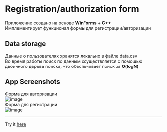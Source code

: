 # Registration/authorization form
Приложение создано на основе **WinForms** + **С++**\
Имплементирует функционал формы для регистрации/авторизации
## Data storage
Данные о пользователях хранятся локально в файле data.csv\
Во время работы поиск по данным осуществляется с помощью двоичного дерева поиска, что обеспечивает поиск за __O(logN)__
## App Screenshots
Форма для авторизации\
![image](https://github.com/Lizardz7z/reg-log-form/assets/116490601/4cd66d31-39a8-48b7-be56-e58bb207e4aa)\
Форма для регистрации\
![image](https://github.com/Lizardz7z/reg-log-form/assets/116490601/34ca41f8-d488-4bba-9b26-f2bfab10bb73)

---
Try it [here](https://github.com/Lizardz7z/reg-log-form/releases)
